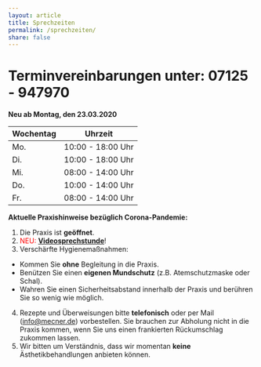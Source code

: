 ```yaml
---
layout: article
title: Sprechzeiten
permalink: /sprechzeiten/
share: false
---
```

# Terminvereinbarungen unter: 07125 - 947970

**Neu ab Montag, den 23.03.2020**

|Wochentag|Uhrzeit|
|---------|-------|	
|Mo. |10:00 - 18:00 Uhr|
|Di. |10:00 - 18:00 Uhr|
|Mi. |08:00 - 14:00 Uhr|
|Do. |10:00 - 14:00 Uhr|
|Fr. |08:00 - 14:00 Uhr|

**Aktuelle Praxishinweise bezüglich Corona-Pandemie:**  

1. Die Praxis ist **geöffnet**.
2. <span style="color:red">NEU:</span> **[Videosprechstunde](/frauenheilkunde/online/)**!
3. Verschärfte Hygienemaßnahmen:
  * Kommen Sie **ohne** Begleitung in die Praxis.
  * Benützen Sie einen **eigenen Mundschutz** (z.B. Atemschutzmaske oder Schal).
  * Wahren Sie einen Sicherheitsabstand innerhalb der Praxis und berühren Sie so wenig wie möglich.
4. Rezepte und Überweisungen bitte **telefonisch** oder per Mail (info@mecner.de) vorbestellen. Sie brauchen zur Abholung nicht in die Praxis kommen, wenn Sie uns einen frankierten Rückumschlag zukommen lassen.
5. Wir bitten um Verständnis, dass wir momentan **keine** Ästhetikbehandlungen anbieten können.
